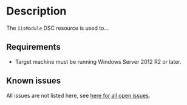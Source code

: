 # Description

The `IisModule` DSC resource is used to...

## Requirements

* Target machine must be running Windows Server 2012 R2 or later.

## Known issues

All issues are not listed here, see [here for all open issues](https://github.com/dsccommunity/WebAdministrationDsc/issues?q=is%3Aissue+is%3Aopen+in%3Atitle+IisModule).
